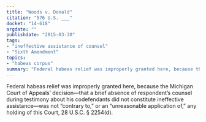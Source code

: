 ```yaml
---
title: "Woods v. Donald"
citation: "576 U.S. ___"
docket: "14-618"
argdate: ""
publishdate: "2015-03-30"
tags:
- "ineffective assistance of counsel"
- "Sixth Amendment"
topics:
- "habeas corpus"
summary: "Federal habeas relief was improperly granted here, because the Michigan Court of Appeals’ decision—that a brief absence of respondent’s counsel during testimony about his codefendants did not constitute ineffective assistance—was not “contrary to,” or an “unreasonable application of,” any holding of this Court, 28 U.S.C. § 2254(d)."
---
```

Federal habeas relief was improperly granted here, because the Michigan Court of Appeals’ decision—that a brief absence of respondent’s counsel during testimony about his codefendants did not constitute ineffective assistance—was not “contrary to,” or an “unreasonable application of,” any holding of this Court, 28 U.S.C. § 2254(d).

